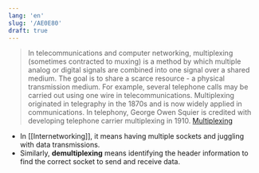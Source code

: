 ```yaml
---
lang: 'en'
slug: '/AE0E80'
draft: true
---
```


> In telecommunications and computer networking, multiplexing (sometimes contracted to muxing) is a method by which multiple analog or digital signals are combined into one signal over a shared medium. The goal is to share a scarce resource - a physical transmission medium. For example, several telephone calls may be carried out using one wire in telecommunications. Multiplexing originated in telegraphy in the 1870s and is now widely applied in communications. In telephony, George Owen Squier is credited with developing telephone carrier multiplexing in 1910. [Multiplexing](https://en.wikipedia.org/wiki/Multiplexing)

- In [[Internetworking]], it means having multiple sockets and juggling with data transmissions.
- Similarly, **demultiplexing** means identifying the header information to find the correct socket to send and receive data.
